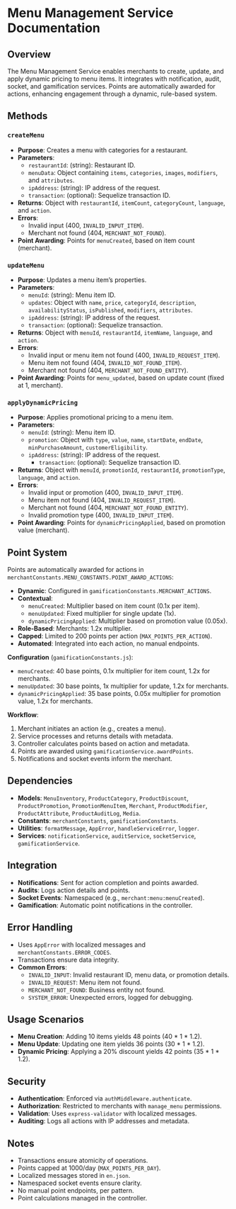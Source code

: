 # Menu Management Service Documentation

## Overview
The Menu Management Service enables merchants to create, update, and apply dynamic pricing to menu items. It integrates with notification, audit, socket, and gamification services. Points are automatically awarded for actions, enhancing engagement through a dynamic, rule-based system.

## Methods

### `createMenu`
- **Purpose**: Creates a menu with categories for a restaurant.
- **Parameters**:
  - `restaurantId`: (string): Restaurant ID.
  - `menuData`: Object containing `items`, `categories`, `images`, `modifiers`, and `attributes`.
  - `ipAddress`: (string): IP address of the request.
  - `transaction`: (optional): Sequelize transaction ID.
- **Returns**: Object with `restaurantId`, `itemCount`, `categoryCount`, `language`, and `action`.
- **Errors**:
  - Invalid input (400, `INVALID_INPUT_ITEM`).
  - Merchant not found (404, `MERCHANT_NOT_FOUND`).
- **Point Awarding**: Points for `menuCreated`, based on item count (merchant).

### `updateMenu`
- **Purpose**: Updates a menu item’s properties.
- **Parameters**:
  - `menuId`: (string): Menu item ID.
  - `updates`: Object with `name`, `price`, `categoryId`, `description`, `availabilityStatus`, `isPublished`, `modifiers`, `attributes`.
  - `ipAddress`: (string): IP address of the request.
  - `transaction`: (optional): Sequelize transaction.
- **Returns**: Object with `menuId`, `restaurantId`, `itemName`, `language`, and `action`.
- **Errors**:
  - Invalid input or menu item not found (400, `INVALID_REQUEST_ITEM`).
  - Menu item not found (404, `INVALID_NOT_FOUND_ITEM`).
  - Merchant not found (404, `MERCHANT_NOT_FOUND_ENTITY`).
- **Point Awarding**: Points for `menu_updated`, based on update count (fixed at 1, merchant).

### `applyDynamicPricing`
- **Purpose**: Applies promotional pricing to a menu item.
- **Parameters**:
  - `menuId`: (string): Menu item ID.
  - `promotion`: Object with `type`, `value`, `name`, `startDate`, `endDate`, `minPurchaseAmount`, `customerEligibility`.
  - `ipAddress`: (string): IP address of the request.
    - `transaction`: (optional): Sequelize transaction ID.
- **Returns**: Object with `menuId`, `promotionId`, `restaurantId`, `promotionType`, `language`, and `action`.
- **Errors**:
  - Invalid input or promotion (400, `INVALID_INPUT_ITEM`).
  - Menu item not found (404, `INVALID_REQUEST_ITEM`).
  - Merchant not found (404, `MERCHANT_NOT_FOUND_ENTITY`).
  - Invalid promotion type (400, `INVALID_INPUT_ITEM`).
- **Point Awarding**: Points for `dynamicPricingApplied`, based on promotion value (merchant).

## Point System
Points are automatically awarded for actions in `merchantConstants.MENU_CONSTANTS.POINT_AWARD_ACTIONS`:
- **Dynamic**: Configured in `gamificationConstants.MERCHANT_ACTIONS`.
- **Contextual**:
  - `menuCreated`: Multiplier based on item count (0.1x per item).
  - `menuUpdated`: Fixed multiplier for single update (1x).
  - `dynamicPricingApplied`: Multiplier based on promotion value (0.05x).
- **Role-Based**: Merchants: 1.2x multiplier.
- **Capped**: Limited to 200 points per action (`MAX_POINTS_PER_ACTION`).
- **Automated**: Integrated into each action, no manual endpoints.

**Configuration** (`gamificationConstants.js`):
- `menuCreated`: 40 base points, 0.1x multiplier for item count, 1.2x for merchants.
- `menuUpdated`: 30 base points, 1x multiplier for update, 1.2x for merchants.
- `dynamicPricingApplied`: 35 base points, 0.05x multiplier for promotion value, 1.2x for merchants.

**Workflow**:
1. Merchant initiates an action (e.g., creates a menu).
2. Service processes and returns details with metadata.
3. Controller calculates points based on action and metadata.
4. Points are awarded using `gamificationService.awardPoints`.
5. Notifications and socket events inform the merchant.

## Dependencies

- **Models**: `MenuInventory`, `ProductCategory`, `ProductDiscount`, `ProductPromotion`, `PromotionMenuItem`, `Merchant`, `ProductModifier`, `ProductAttribute`, `ProductAuditLog`, `Media`.
- **Constants**: `merchantConstants`, `gamificationConstants`.
- **Utilities**: `formatMessage`, `AppError`, `handleServiceError`, `logger`.
- **Services**: `notificationService`, `auditService`, `socketService`, `gamificationService`.

## Integration

- **Notifications**: Sent for action completion and points awarded.
- **Audits**: Logs action details and points.
- **Socket Events**: Namespaced (e.g., `merchant:menu:menuCreated`).
- **Gamification**: Automatic point notifications in the controller.

## Error Handling

- Uses `AppError` with localized messages and `merchantConstants.ERROR_CODES`.
- Transactions ensure data integrity.
- **Common Errors**:
  - `INVALID_INPUT`: Invalid restaurant ID, menu data, or promotion details.
  - `INVALID_REQUEST`: Menu item not found.
  - `MERCHANT_NOT_FOUND`: Business entity not found.
  - `SYSTEM_ERROR`: Unexpected errors, logged for debugging.

## Usage Scenarios

- **Menu Creation**: Adding 10 items yields 48 points (40 * 1 * 1.2).
- **Menu Update**: Updating one item yields 36 points (30 * 1 * 1.2).
- **Dynamic Pricing**: Applying a 20% discount yields 42 points (35 * 1 * 1.2).

## Security

- **Authentication**: Enforced via `authMiddleware.authenticate`.
- **Authorization**: Restricted to merchants with `manage_menu` permissions.
- **Validation**: Uses `express-validator` with localized messages.
- **Auditing**: Logs all actions with IP addresses and metadata.

## Notes

- Transactions ensure atomicity of operations.
- Points capped at 1000/day (`MAX_POINTS_PER_DAY`).
- Localized messages stored in `en.json`.
- Namespaced socket events ensure clarity.
- No manual point endpoints, per pattern.
- Point calculations managed in the controller.
